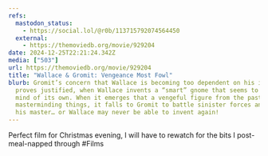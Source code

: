```yaml
---
refs:
  mastodon_status:
    - https://social.lol/@r0b/113715792074564450
  external:
    - https://themoviedb.org/movie/929204
date: 2024-12-25T22:21:24.342Z
media: ["503"]
url: https://themoviedb.org/movie/929204
title: "Wallace & Gromit: Vengeance Most Fowl"
blurb: Gromit’s concern that Wallace is becoming too dependent on his inventions
  proves justified, when Wallace invents a “smart” gnome that seems to develop a
  mind of its own. When it emerges that a vengeful figure from the past might be
  masterminding things, it falls to Gromit to battle sinister forces and save
  his master… or Wallace may never be able to invent again!
---
```


Perfect film for Christmas evening, I will have to rewatch for the bits I post-meal-napped through #Films

